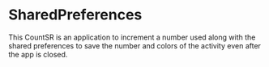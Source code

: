 # SharedPreferences
This CountSR is an application to increment a number  used along with the shared preferences to save the number and colors of the activity even after the app is closed.
